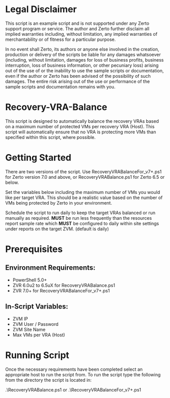 # Legal Disclaimer
This script is an example script and is not supported under any Zerto support program or service. The author and Zerto further disclaim all implied warranties including, without limitation, any implied warranties of merchantability or of fitness for a particular purpose.

In no event shall Zerto, its authors or anyone else involved in the creation, production or delivery of the scripts be liable for any damages whatsoever (including, without limitation, damages for loss of business profits, business interruption, loss of business information, or other pecuniary loss) arising out of the use of or the inability to use the sample scripts or documentation, even if the author or Zerto has been advised of the possibility of such damages. The entire risk arising out of the use or performance of the sample scripts and documentation remains with you.

# Recovery-VRA-Balance
This script is designed to automatically balance the recovery VRAs based on a maximum number of protected VMs per recovery VRA (Host).
This script will automatically ensure that no VRA is protecting more VMs than specified within this script, where possible.

# Getting Started
There are two versions of the script. Use RecoveryVRABalanceFor_v7+.ps1 for Zerto version 7.0 and above, or RecoveryVRABalance.ps1 for Zerto 6.5 or below.

Set the variables below including the maximum number of VMs you would like per target VRA. This should be a realistic value based on the number of VMs being protected by Zerto in your environment.

Schedule the script to run daily to keep the target VRAs balanced or run manually as required.  **MUST** be run less frequently than the resources report sample rate which **MUST** be configured to daily within site settings under reports on the target ZVM. (default is daily)

# Prerequisites
## Environment Requirements:
- PowerShell 5.0+
- ZVR 6.0u2 to 6.5uX for RecoveryVRABalance.ps1
- ZVR 7.0+ for RecoveryVRABalanceFor_v7+.ps1

## In-Script Variables:
- ZVM IP
- ZVM User / Password
- ZVM Site Name
- Max VMs per VRA (Host)

# Running Script
Once the necessary requirements have been completed select an appropriate host to run the script from. To run the script type the following from the directory the script is located in:

.\RecoveryVRABalance.ps1 or .\RecoveryVRABalanceFor_v7+.ps1
